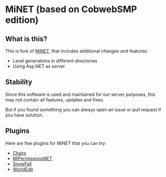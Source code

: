
MiNET (based on CobwebSMP edition)
=====

## What is this?

This is fork of [MiNET](https://github.com/CobwebSMP/MiNET), that includes additional changes and features:

 - Level generations in different directories
 - Using Asp.NET as server

## Stability
Since this software is used and maintained for our server purposes, this may not contain all features, updates and fixes.

But if you found something you can always open an issue or pull request if you have solution.

## Plugins
Here are few plugins for MiNET that you can try:

 - [Chairs](https://github.com/CobwebSMP/Chairs)
 - [MiPermissionsNET](https://github.com/CupidonSauce173/MiPermissionsNET)
 - [SnowFall](https://github.com/laz1444/SnowFall)
 - [WorldEdit](https://github.com/CobwebSMP/WorldEdit)


